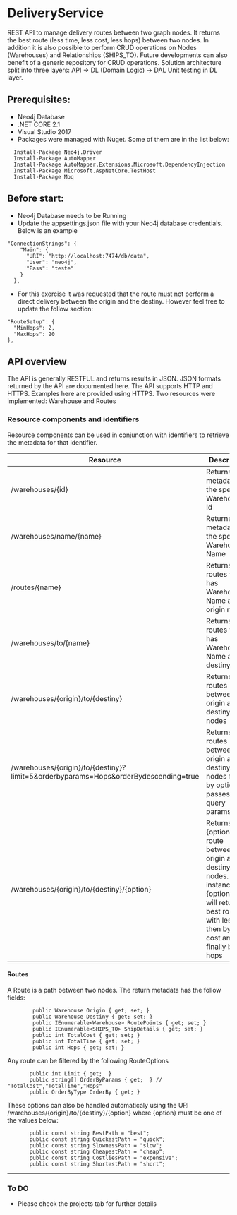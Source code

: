 # DeliveryService
REST API to manage delivery routes between two graph nodes.
It returns the best route (less time, less cost, less hops) between two nodes.
In addition it is also possible to perform CRUD operations on Nodes (Warehouses) and Relationships (SHIPS_TO).
Future developments can also benefit of a generic repository for CRUD operations.
Solution architecture split into three layers: API -> DL (Domain Logic) -> DAL
Unit testing in DL layer. 

## Prerequisites:
- Neo4j Database
- .NET CORE 2.1
- Visual Studio 2017 
- Packages were managed with Nuget. Some of them are in the list below:
```
  Install-Package Neo4j.Driver
  Install-Package AutoMapper
  Install-Package AutoMapper.Extensions.Microsoft.DependencyInjection
  Install-Package Microsoft.AspNetCore.TestHost
  Install-Package Moq
```
## Before start:
- Neo4j Database needs to be Running
- Update the appsettings.json file with your Neo4j database credentials. Below is an example
```
"ConnectionStrings": {
    "Main": {
      "URI": "http://localhost:7474/db/data",
      "User": "neo4j",
      "Pass": "teste"
    }
  },
  ```
 - For this exercise it was requested that the route must not perform a direct delivery between the origin and the destiny. However feel free to update the follow section:
  ```
  "RouteSetup": {
    "MinHops": 2,
    "MaxHops": 20
  },
  ```
## API overview
The API is generally RESTFUL and returns results in JSON. JSON formats returned by the API are documented here.
The API supports HTTP and HTTPS. Examples here are provided using HTTPS.
Two resources were implemented: Warehouse and Routes

### Resource components and identifiers 
Resource components can be used in conjunction with identifiers to retrieve the metadata for that identifier.

| Resource                  | Description                                         |
| ------------------------  | --------------------------------------------------- |
| /warehouses/{id}          | Returns metadata for the specified Warehouse Id     |
| /warehouses/name/{name}    | Returns metadata for the specified Warehouse Name   |
| /routes/{name}             | Returns all routes which has Warehouse Name as origin node |
| /warehouses/to/{name}    | Returns all routes which has Warehouse Name as destiny node   |
| /warehouses/{origin}/to/{destiny}    | Returns all routes between the origin and destiny nodes   |
| /warehouses/{origin}/to/{destiny}?limit=5&orderbyparams=Hops&orderBydescending=true    | Returns all routes between the origin and destiny nodes filter by options passes as query params |
| /warehouses/{origin}/to/{destiny}/{option}    | Returns the {option} route between the origin and destiny nodes. For instance {option}=best will return the best route, with less time then by less cost and finally by less hops   |

#### Routes
A Route is a path between two nodes.
The return metadata has the follow fields:
```
        public Warehouse Origin { get; set; } 
        public Warehouse Destiny { get; set; }
        public IEnumerable<Warehouse> RoutePoints { get; set; }
        public IEnumerable<SHIPS_TO> ShipDetails { get; set; }
        public int TotalCost { get; set; }
        public int TotalTime { get; set; }
        public int Hops { get; set; }
 ```
 Any route can be filtered by the following RouteOptions
 ```
        public int Limit { get;  }
        public string[] OrderByParams { get;  } // "TotalCost","TotalTime","Hops"
        public OrderByType OrderBy { get; }
  ```
 These options can also be handled automaticaly using the URI /warehouses/{origin}/to/{destiny}/{option} where {option} must be one of the values below:
 ```
        public const string BestPath = "best";
        public const string QuickestPath = "quick";
        public const string SlownessPath = "slow";
        public const string CheapestPath = "cheap";
        public const string CostliesPath = "expensive";
        public const string ShortestPath = "short";
 ```
- - - -
### To DO
- Please check the projects tab for further details


